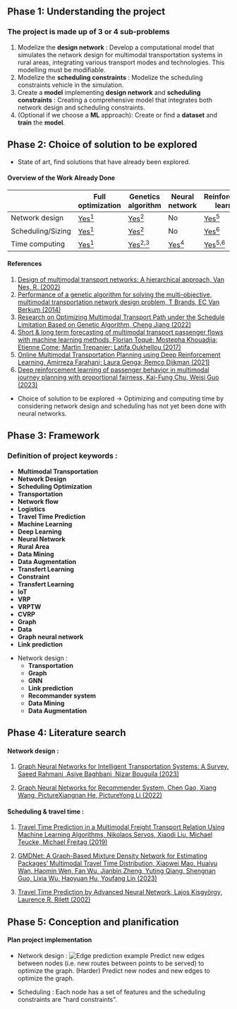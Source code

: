 ## Phase 1: Understanding the project

### The project is made up of 3 or 4 sub-problems

1. Modelize the **design network** : Develop a computational model that simulates the network design for multimodal transportation systems in rural areas, integrating various transport modes and technologies. This modelling must be modifiable.
2. Modelize the **scheduling constraints** : Modelize the scheduling constraints vehicle in the simulation.
3. Create a **model** implementing **design network** and **scheduling constraints** : Creating a comprehensive model that integrates both network design and scheduling constraints.
4. (Optional if we choose a **ML** approach): Create or find a **dataset** and **train** the **model**.


## Phase 2: Choice of solution to be explored
* State of art, find solutions that have already been explored.

#### Overview of the Work Already Done

|                   | Full optimization | Genetics algorithm | Neural network | Reinforcement learning |
|-------------------|-------------------|--------------------|----------------|------------------------|
| Network design    | [Yes<sup>1</sup>](#1) | [Yes<sup>2</sup>](#2) | No | [Yes<sup>5</sup>](#5) |
| Scheduling/Sizing | [Yes<sup>1</sup>](#1) | [Yes<sup>2</sup>](#3) | No | [Yes<sup>6</sup>](#6) |
| Time computing    | [Yes<sup>1</sup>](#1) | [Yes<sup>2,3</sup>](#2) | [Yes<sup>4</sup>](#4) | [Yes<sup>5,6</sup>](#5) |

#### References
1. [Design of multimodal transport networks: A hierarchical approach, Van Nes, R. (2002)](https://citeseerx.ist.psu.edu/document?repid=rep1&type=pdf&doi=9a60449caa1b9548f7a0c0bd71986449d85fa473)
2. [Performance of a genetic algorithm for solving the multi-objective, multimodal transportation network design problem, T Brands, EC Van Berkum (2014)](https://www.researchgate.net/profile/Ties-Brands/publication/287579094_Performance_of_a_Genetic_Algorithm_for_Solving_the_Multi-Objective_Multimodal_Transportation_Network_Design_Problem/links/567aa24108ae051f9addcfe4/Performance-of-a-Genetic-Algorithm-for-Solving-the-Multi-Objective-Multimodal-Transportation-Network-Design-Problem.pdf)
3. [Research on Optimizing Multimodal Transport Path under the Schedule Limitation Based on Genetic Algorithm, Cheng Jiang (2022)](https://iopscience.iop.org/article/10.1088/1742-6596/2258/1/012014/pdf)
4. [Short & long term forecasting of multimodal transport passenger flows with machine learning methods, Florian Toqué; Mostepha Khouadjia; Etienne Come; Martin Trepanier; Latifa Oukhellou (2017)](https://ieeexplore.ieee.org/abstract/document/8317939)
5. [Online Multimodal Transportation Planning using Deep Reinforcement Learning, Amirreza Farahani; Laura Genga; Remco Dijkman (2021)](https://ieeexplore.ieee.org/abstract/document/9658943)
6. [Deep reinforcement learning of passenger behavior in multimodal journey planning with proportional fairness, Kai-Fung Chu, Weisi Guo (2023)](https://link.springer.com/article/10.1007/s00521-023-08733-4)

* Choice of solution to be explored
&rarr; Optimizing and computing time by considering network design and scheduling has not yet been done with neural networks.


## Phase 3: Framework

### Definition of project keywords : 

- **Multimodal Transportation**
- **Network Design**
- **Scheduling Optimization**
- **Transportation**
- **Network flow**
- **Logistics**
- **Travel Time Prediction**
- **Machine Learning**
- **Deep Learning**
- **Neural Network**
- **Rural Area**
- **Data Mining**
- **Data Augmentation**
- **Transfert Learning**
- **Constraint**
- **Transfert Learning**
- **IoT**
- **VRP**
- **VRPTW**
- **CVRP**
- **Graph**
- **Data**
- **Graph neural network**
- **Link prediction**

* Network design :
    - **Transportation**
    - **Graph**
    - **GNN**
    - **Link prediction**
    - **Recommander system**
    - **Data Mining**
    - **Data Augmentation**

## Phase 4: Literature search

#### Network design :

1. [Graph Neural Networks for Intelligent Transportation Systems: A Survey, Saeed Rahmani ,Asiye Baghbani ,Nizar Bouguila (2023)](https://ieeexplore.ieee.org/stamp/stamp.jsp?tp=&arnumber=10077454)

2. [Graph Neural Networks for Recommender System, Chen Gao, Xiang Wang, PictureXiangnan He, PictureYong Li (2022)](https://dl.acm.org/doi/pdf/10.1145/3488560.3501396)

#### Scheduling & travel time :

1. [Travel Time Prediction in a Multimodal Freight Transport Relation Using Machine Learning Algorithms, Nikolaos Servos, Xiaodi Liu, Michael Teucke, Michael Freitag (2019)](https://www.mdpi.com/2305-6290/4/1/1)

2. [GMDNet: A Graph-Based Mixture Density Network for Estimating Packages’ Multimodal Travel Time Distribution, Xiaowei Mao, Huaiyu Wan, Haomin Wen, Fan Wu, Jianbin Zheng, Yuting Qiang, Shengnan Guo, Lixia Wu, Haoyuan Hu, Youfang Lin (2023)](https://ojs.aaai.org/index.php/AAAI/article/view/25578)

3.  [Travel Time Prediction by Advanced Neural Network, Lajos Kisgyörgy, Laurence R. Rilett (2002)](https://pp.bme.hu/ci/article/view/617)


## Phase 5: Conception and planification

#### Plan project implementation

* Network design : 
![Edge prediction example](figures/from-Understanding-Graph-Neural-Networks-Part1-by-DeepFindr(2020).png)
Predict new edges between nodes (i.e. new routes between points to be served) to optimize the graph.
(Harder) Predict new nodes and new edges to optimize the graph.

* Scheduling :
Each node has a set of features and the scheduling constraints are "hard constraints".